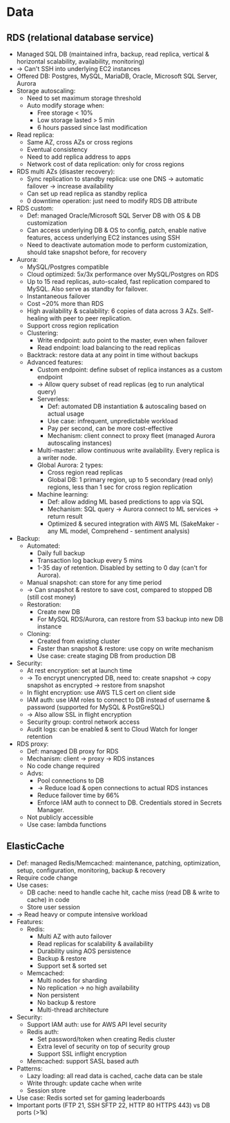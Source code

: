 # Data
## RDS (relational database service)
- Managed SQL DB (maintained infra, backup, read replica, vertical & horizontal scalability, availability, monitoring)
- -> Can't SSH into underlying EC2 instances
- Offered DB: Postgres, MySQL, MariaDB, Oracle, Microsoft SQL Server, Aurora
- Storage autoscaling:
  - Need to set maximum storage threshold
  - Auto modify storage when:
    - Free storage < 10%
    - Low storage lasted > 5 min
    - 6 hours passed since last modification
- Read replica:
  - Same AZ, cross AZs or cross regions
  - Eventual consistency
  - Need to add replica address to apps
  - Network cost of data replication: only for cross regions
- RDS multi AZs (disaster recovery):
  - Sync replication to standby replica: use one DNS -> automatic failover -> increase availability
  - Can set up read replica as standby replica
  - 0 downtime operation: just need to modify RDS DB attribute
- RDS custom:
  - Def: managed Oracle/Microsoft SQL Server DB with OS & DB customization
  - Can access underlying DB & OS to config, patch, enable native features, access underlying EC2 instances using SSH
  - Need to deactivate automation mode to perform customization, should take snapshot before, for recovery
- Aurora:
  - MySQL/Postgres compatible
  - Cloud optimized: 5x/3x performance over MySQL/Postgres on RDS
  - Up to 15 read replicas, auto-scaled, fast replication compared to MySQL. Also serve as standby for failover.
  - Instantaneous failover
  - Cost ~20% more than RDS
  - High availability & scalability: 6 copies of data across 3 AZs. Self-healing with peer to peer replication.
  - Support cross region replication
  - Clustering:
    - Write endpoint: auto point to the master, even when failover
    - Read endpoint: load balancing to the read replicas
  - Backtrack: restore data at any point in time without backups
  - Advanced features:
    - Custom endpoint: define subset of replica instances as a custom endpoint
    - -> Allow query subset of read replicas (eg to run analytical query)
    - Serverless:
      - Def: automated DB instantiation & autoscaling based on actual usage
      - Use case: infrequent, unpredictable workload
      - Pay per second, can be more cost-effective
      - Mechanism: client connect to proxy fleet (managed Aurora autoscaling instances)
    - Multi-master: allow continuous write availability. Every replica is a writer node.
    - Global Aurora: 2 types:
      - Cross region read replicas
      - Global DB: 1 primary region, up to 5 secondary (read only) regions, less than 1 sec for cross region replication
    - Machine learning:
      - Def: allow adding ML based predictions to app via SQL
      - Mechanism: SQL query -> Aurora connect to ML services -> return result
      - Optimized & secured integration with AWS ML (SakeMaker - any ML model, Comprehend - sentiment analysis)
- Backup:
  - Automated:
    - Daily full backup
    - Transaction log backup every 5 mins
    - 1-35 day of retention. Disabled by setting to 0 day (can't for Aurora).
  - Manual snapshot: can store for any time period
  - -> Can snapshot & restore to save cost, compared to stopped DB (still cost money)
  - Restoration:
    - Create new DB
    - For MySQL RDS/Aurora, can restore from S3 backup into new DB instance
  - Cloning:
    - Created from existing cluster
    - Faster than snapshot & restore: use copy on write mechanism
    - Use case: create staging DB from production DB
- Security:
  - At rest encryption: set at launch time
  - -> To encrypt unencrypted DB, need to: create snapshot -> copy snapshot as encrypted -> restore from snapshot
  - In flight encryption: use AWS TLS cert on client side
  - IAM auth: use IAM roles to connect to DB instead of username & password (supported for MySQL & PostGreSQL)
  - -> Also allow SSL in flight encryption
  - Security group: control network access
  - Audit logs: can be enabled & sent to Cloud Watch for longer retention
- RDS proxy:
  - Def: managed DB proxy for RDS
  - Mechanism: client -> proxy -> RDS instances
  - No code change required
  - Advs:
    - Pool connections to DB
    - -> Reduce load & open connections to actual RDS instances
    - Reduce failover time by 66%
    - Enforce IAM auth to connect to DB. Credentials stored in Secrets Manager.
  - Not publicly accessible
  - Use case: lambda functions
## ElasticCache
- Def: managed Redis/Memcached: maintenance, patching, optimization, setup, configuration, monitoring, backup & recovery
- Require code change
- Use cases:
  - DB cache: need to handle cache hit, cache miss (read DB & write to cache) in code
  - Store user session
- -> Read heavy or compute intensive workload
- Features:
  - Redis:
    - Multi AZ with auto failover
    - Read replicas for scalability & availability
    - Durability using AOS persistence
    - Backup & restore
    - Support set & sorted set
  - Memcached:
    - Multi nodes for sharding
    - No replication -> no high availability
    - Non persistent
    - No backup & restore
    - Multi-thread architecture
- Security:
  - Support IAM auth: use for AWS API level security
  - Redis auth:
    - Set password/token when creating Redis cluster
    - Extra level of security on top of security group
    - Support SSL inflight encryption
  - Memcached: support SASL based auth
- Patterns:
  - Lazy loading: all read data is cached, cache data can be stale
  - Write through: update cache when write
  - Session store
- Use case: Redis sorted set for gaming leaderboards
- Important ports (FTP 21, SSH SFTP 22, HTTP 80 HTTPS 443) vs DB ports (>1k)
